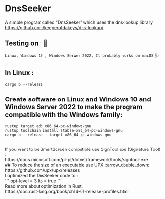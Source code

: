 # DnsSeeker
A simple program called "DnsSeeker" which uses the dns-lookup library
https://github.com/keeperofdakeys/dns-lookup/
## Testing on : :test_tube:
`Linux, Windows 10 , Windows Serwer 2022, It probably works on macOS`
:stethoscope:
## In Linux :
```
cargo b --release
```
## Create software on Linux and Windows 10 and Windows Server 2022 to make the program compatible with the Windows family:
```
rustup target add x86_64-pc-windows-gnu
rustup toolchain install stable-x86_64-pc-windows-gnu
cargo b --release --target x86_64-pc-windows-gnu
```
<br/>
If you want to be SmartScreen compatible use SignTool.exe (Signature Tool) :
<br/>
https://docs.microsoft.com/pl-pl/dotnet/framework/tools/signtool-exe
<br/>
## To reduce the size of an executable use UPX ::arrow_double_down:
https://github.com/upx/upx/releases
<br/>
I optimized the DnsSeeker code to :
<br/>
```
opt-level = 3
lto = true
```
<br/>
Read more about optimization in Rust :
<br/>
https://doc.rust-lang.org/book/ch14-01-release-profiles.html
